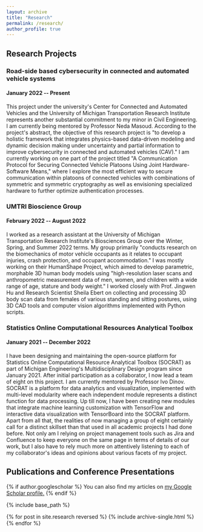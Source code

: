 ```yaml
---
layout: archive
title: "Research"
permalink: /research/
author_profile: true
---
```


## Research Projects

### Road-side based cybersecurity in connected and automated vehicle systems

#### January 2022 -- Present

This project under the university's Center for Connected and Automated Vehicles and the University of Michigan Transportation Research Institute represents another substantial commitment to my minor in Civil Engineering. I am currently being mentored by Professor Neda Masoud.
According to the project's abstract, the objective of this research project is "to develop a holistic framework that integrates physics-based data-driven modeling and dynamic decision making under uncertainty and partial information to improve cybersecurity in connected and automated vehicles (CAV)."
I am currently working on one part of the project titled "A Communication Protocol for Securing Connected Vehicle Platoons Using Joint Hardware-Software Means," where I explore the most efficient way to secure communication within platoons of connected vehicles with combinations of symmetric and symmetric cryptography as well as envisioning specialized hardware to further optimize authentication processes.

### UMTRI Bioscience Group

#### February 2022 -- August 2022

I worked as a research assistant at the University of Michigan Transportation Research Institute's Biosciences Group over the Winter, Spring, and Summer 2022 terms. My group primarily "conducts research on the biomechanics of motor vehicle occupants as it relates to occupant injuries, crash protection, and occupant accommodation." I was mostly working on their HumanShape Project, which aimed to develop parametric, morphable 3D human body models using "high-resolution laser scans and anthropometric measurement data of men, women, and children with a wide range of age, stature and body weight."
I worked closely with Prof. Jingwen Hu and Research Scientist Sheila Ebert on collecting and processing 3D body scan data from females of various standing and sitting postures, using 3D CAD tools and computer vision algorithms implemented with Python scripts.

### Statistics Online Computational Resources Analytical Toolbox

#### January 2021 -- December 2022

I have been designing and maintaining the open-source platform for Statistics Online Computational Resource Analytical Toolbox (SOCRAT) as part of Michigan Engineering's Multidisciplinary Design program since January 2021. After initial participation as a collaborator, I now lead a team of eight on this project. I am currently mentored by Professor Ivo Dinov.
SOCRAT is a platform for data analytics and visualization, implemented with multi-level modularity where each independent module represents a distinct function for data processing. Up till now, I have been creating new modules that integrate machine learning customization with TensorFlow and interactive data visualization with TensorBoard into the SOCRAT platform.
Apart from all that, the realities of now managing a group of eight certainly call for a distinct skillset than that used in all academic projects I had done before. Not only am I relying on project management tools such as Jira and Confluence to keep everyone on the same page in terms of details of our work, but I also have to rely much more on attentively listening to each of my collaborator's ideas and opinions about various facets of my project. 

## Publications and Conference Presentations

{% if author.googlescholar %}
  You can also find my articles on <u><a href="{{author.googlescholar}}">my Google Scholar profile</a>.</u>
{% endif %}

{% include base_path %}

{% for post in site.research reversed %}
  {% include archive-single.html %}
{% endfor %}
